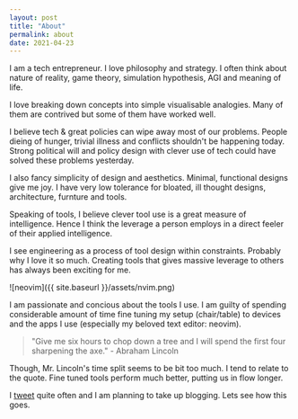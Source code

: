 ```yaml
---
layout: post
title: "About"
permalink: about
date: 2021-04-23
---
```


I am a tech entrepreneur. I love philosophy and strategy. I often think about
nature of reality, game theory, simulation hypothesis, AGI and meaning of life.

I love breaking down concepts into simple visualisable analogies. Many of them
are contrived but some of them have worked well.

I believe tech & great policies can wipe away most of our problems. People
dieing of hunger, trivial illness and conflicts shouldn't be happening today.
Strong political will and policy design with clever use of tech could have
solved these problems yesterday.

I also fancy simplicity of design and aesthetics. Minimal, functional designs
give me joy. I have very low tolerance for bloated, ill thought designs,
architecture, furnture and tools.

Speaking of tools, I believe clever tool use is a great measure of intelligence.
Hence I think the leverage a person employs in a direct feeler of their applied
intelligence.

I see engineering as a process of tool design within constraints. Probably why I
love it so much. Creating tools that gives massive leverage to others has always
been exciting for me.

![neovim]({{ site.baseurl }}/assets/nvim.png)

I am passionate and concious about the tools I use. I am guilty of spending
considerable amount of time fine tuning my setup (chair/table) to devices and
the apps I use (especially my beloved text editor: neovim).

> "Give me six hours to chop down a tree and I will spend the first four
> sharpening the axe." - Abraham Lincoln

Though, Mr. Lincoln's time split seems to be bit too much. I tend to relate to
the quote. Fine tuned tools perform much better, putting us in flow longer.

I [tweet](https://twitter.com/jikkujose) quite often and I am planning to take
up blogging. Lets see how this goes.
